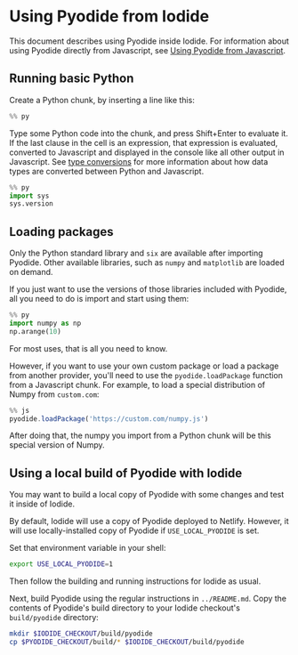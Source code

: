 # Using Pyodide from Iodide

This document describes using Pyodide inside Iodide. For information
about using Pyodide directly from Javascript, see [Using Pyodide from
Javascript](using_pyodide_from_javascript.md).

## Running basic Python

Create a Python chunk, by inserting a line like this:

```python
%% py
```

Type some Python code into the chunk, and press Shift+Enter to evaluate it. If
the last clause in the cell is an expression, that expression is evaluated,
converted to Javascript and displayed in the console like all other output
in Javascript. See [type conversions](type_conversions.md) for more information
about how data types are converted between Python and Javascript.

```python
%% py
import sys
sys.version
```

## Loading packages

Only the Python standard library and `six` are available after importing
Pyodide. Other available libraries, such as `numpy` and `matplotlib` are loaded
on demand.

If you just want to use the versions of those libraries included with Pyodide,
all you need to do is import and start using them:

```python
%% py
import numpy as np
np.arange(10)
```

For most uses, that is all you need to know.

However, if you want to use your own custom package or load a package from
another provider, you'll need to use the `pyodide.loadPackage` function from a
Javascript chunk. For example, to load a special distribution of Numpy from
`custom.com`:

```js
%% js
pyodide.loadPackage('https://custom.com/numpy.js')
```

After doing that, the numpy you import from a Python chunk will be this special
version of Numpy.

## Using a local build of Pyodide with Iodide

You may want to build a local copy of Pyodide with some changes and test it
inside of Iodide.

By default, Iodide will use a copy of Pyodide deployed to Netlify. However, it
will use locally-installed copy of Pyodide if `USE_LOCAL_PYODIDE` is set.

Set that environment variable in your shell:

```bash
export USE_LOCAL_PYODIDE=1
```

Then follow the building and running instructions for Iodide as usual.

Next, build Pyodide using the regular instructions in `../README.md`. Copy the
contents of Pyodide's build directory to your Iodide checkout's `build/pyodide`
directory:

```bash
mkdir $IODIDE_CHECKOUT/build/pyodide
cp $PYODIDE_CHECKOUT/build/* $IODIDE_CHECKOUT/build/pyodide
```
